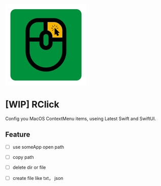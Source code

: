
![](./RClick/Assets.xcassets/AppIcon.appiconset/AppIcon@1x.png)

# [WIP] RClick

Config you MacOS ContextMenu items, useing Latest Swift and SwiftUI. 




## Feature
- [ ] use someApp open path
- [ ] copy path
- [ ] delete dir or file
- [ ] create file like txt， json



